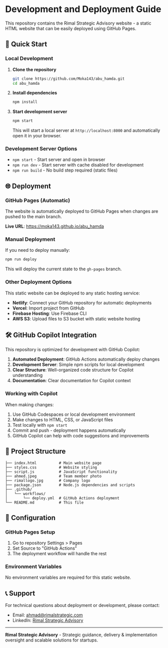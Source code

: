 # Development and Deployment Guide

This repository contains the Rimal Strategic Advisory website - a static HTML website that can be easily deployed using GitHub Pages.

## 🚀 Quick Start

### Local Development

1. **Clone the repository**
   ```bash
   git clone https://github.com/Moka143/abu_hamda.git
   cd abu_hamda
   ```

2. **Install dependencies**
   ```bash
   npm install
   ```

3. **Start development server**
   ```bash
   npm start
   ```
   
   This will start a local server at `http://localhost:8000` and automatically open it in your browser.

### Development Server Options

- `npm start` - Start server and open in browser
- `npm run dev` - Start server with cache disabled for development
- `npm run build` - No build step required (static files)

## 🌐 Deployment

### GitHub Pages (Automatic)

The website is automatically deployed to GitHub Pages when changes are pushed to the main branch.

**Live URL**: https://moka143.github.io/abu_hamda

### Manual Deployment

If you need to deploy manually:

```bash
npm run deploy
```

This will deploy the current state to the `gh-pages` branch.

### Other Deployment Options

This static website can be deployed to any static hosting service:

- **Netlify**: Connect your GitHub repository for automatic deployments
- **Vercel**: Import project from GitHub
- **Firebase Hosting**: Use Firebase CLI
- **AWS S3**: Upload files to S3 bucket with static website hosting

## 🛠️ GitHub Copilot Integration

This repository is optimized for development with GitHub Copilot:

1. **Automated Deployment**: GitHub Actions automatically deploy changes
2. **Development Server**: Simple npm scripts for local development  
3. **Clear Structure**: Well-organized code structure for Copilot understanding
4. **Documentation**: Clear documentation for Copilot context

### Working with Copilot

When making changes:
1. Use GitHub Codespaces or local development environment
2. Make changes to HTML, CSS, or JavaScript files
3. Test locally with `npm start`
4. Commit and push - deployment happens automatically
5. GitHub Copilot can help with code suggestions and improvements

## 📁 Project Structure

```
├── index.html          # Main website page
├── styles.css          # Website styling
├── script.js           # JavaScript functionality
├── ahmed.jpeg          # Team member photo
├── rimallogo.jpg       # Company logo
├── package.json        # Node.js dependencies and scripts
├── .github/
│   └── workflows/
│       └── deploy.yml  # GitHub Actions deployment
└── README.md           # This file
```

## 🔧 Configuration

### GitHub Pages Setup

1. Go to repository Settings > Pages
2. Set Source to "GitHub Actions"  
3. The deployment workflow will handle the rest

### Environment Variables

No environment variables are required for this static website.

## 📞 Support

For technical questions about deployment or development, please contact:
- Email: ahmad@rimalstrategic.com
- LinkedIn: [Rimal Strategic Advisory](https://www.linkedin.com/company/rimal-strategic-advisory/)

---

**Rimal Strategic Advisory** - Strategic guidance, delivery & implementation oversight and scalable solutions for startups.